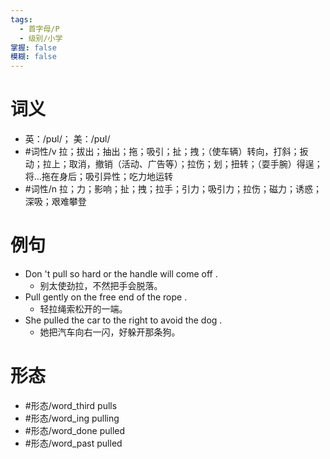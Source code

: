 ```yaml
---
tags:
  - 首字母/P
  - 级别/小学
掌握: false
模糊: false
---
```

# 词义
- 英：/pʊl/； 美：/pʊl/
- #词性/v  拉；拔出；抽出；拖；吸引；扯；拽；（使车辆）转向，打斜；扳动；拉上；取消，撤销（活动、广告等）；拉伤；划；扭转；（耍手腕）得逞；将…拖在身后；吸引异性；吃力地运转
- #词性/n  拉；力；影响；扯；拽；拉手；引力；吸引力；拉伤；磁力；诱惑；深吸；艰难攀登
# 例句
- Don 't pull so hard or the handle will come off .
	- 别太使劲拉，不然把手会脱落。
- Pull gently on the free end of the rope .
	- 轻拉绳索松开的一端。
- She pulled the car to the right to avoid the dog .
	- 她把汽车向右一闪，好躲开那条狗。
# 形态
- #形态/word_third pulls
- #形态/word_ing pulling
- #形态/word_done pulled
- #形态/word_past pulled
